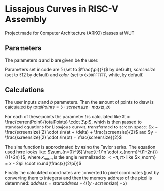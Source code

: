 # Lissajous Curves in RISC-V Assembly
Project made for Computer Architecture (ARKO) classes at WUT

## Parameters
The parameters $a$ and $b$ are given be the user.

Parameters set in code are $\delta$ (set to $\frac{\pi}{2}$ by default), $screensize$ (set to 512 by default) and $color$ (set to `0x00FFFFFF`, white, by default)

## Calculations
The user inputs $a$ and $b$ parameters. Then the amount of points to draw is calculated by $totalPoints = 8 \cdot screensize \cdot max(a, b)$

For each of these points the parameter $t$ is calculated like $t = \frac{currentPoint}{totalPoints} \cdot 2\pi$, which is then passed to standard equations for Lissajous curves, transformed to screen space: $x = \frac{screensize}{2} \cdot sin(at + \delta) + \frac{screensize}{2}$ and $y = \frac{screensize}{2} \cdot sin(bt) + \frac{screensize}{2}$

The sine function is approximated by using the Taylor series. The equation used here looks like: $\sum_{n=0}^{6} \frac{(-1)^n \cdot x_{norm}^{(1+2n)}}{(1+2n)!}$, where $x_{norm}$ is the angle normalized to $<-\pi, \pi>$ like $x_{norm} = x - 2\pi \cdot round(\frac{x}{2\pi})$

Finally the calculated coordinates are converted to pixel coordinates (just by converting them to integers) and then the memory address of the pixel is determined: $address = startaddress + 4((y \cdot screensize) + x)$
